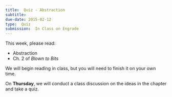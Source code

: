 ```yaml
---
title:  Quiz - Abstraction
subtitle: 
due-date: 2015-02-12
type:  Quiz
submission:  In Class on Engrade
---
```


This week, please read:

- Abstraction
- Ch. 2 of _Blown to Bits_

We will begin reading in class, but you will need to finish it on your own time.

On **Thursday**, we will conduct a class discussion on the ideas in the chapter and take a quiz.